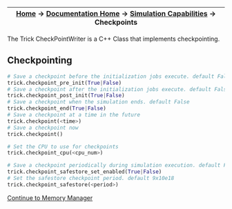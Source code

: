 | [Home](/trick) → [Documentation Home](../Documentation-Home) → [Simulation Capabilities](Simulation-Capabilities) → Checkpoints |
|------------------------------------------------------------------|

The Trick CheckPointWriter is a C++ Class that implements checkpointing.

## Checkpointing
```python
# Save a checkpoint before the initialization jobs execute. default False
trick.checkpoint_pre_init(True|False)
# Save a checkpoint after the initialization jobs execute. default False
trick.checkpoint_post_init(True|False)
# Save a checkpoint when the simulation ends. default False
trick.checkpoint_end(True|False)
# Save a checkpoint at a time in the future
trick.checkpoint(<time>)
# Save a checkpoint now
trick.checkpoint()

# Set the CPU to use for checkpoints
trick.checkpoint_cpu(<cpu_num>)

# Save a checkpoint periodically during simulation execution. default False
trick.checkpoint_safestore_set_enabled(True|False)
# Set the safestore checkpoint period. default 9x10e18
trick.checkpoint_safestore(<period>)
```

[Continue to Memory Manager](memory_manager/MemoryManager)
